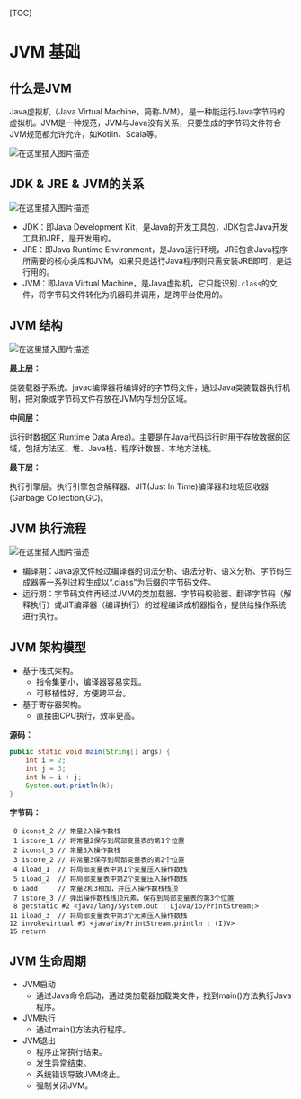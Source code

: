 [TOC]

# JVM 基础

## 什么是JVM

Java虚拟机（Java Virtual Machine，简称JVM），是一种能运行Java字节码的虚拟机。JVM是一种规范，JVM与Java没有关系，只要生成的字节码文件符合JVM规范都允许允许，如Kotlin、Scala等。

![在这里插入图片描述](https://i-blog.csdnimg.cn/direct/ff2ee7f12efc4f8f8040a07d8f96ba82.png)





## JDK & JRE & JVM的关系

![在这里插入图片描述](https://img-blog.csdnimg.cn/b55accf013b0441daa84b4508902dd5e.png?x-oss-process=image/watermark,type_d3F5LXplbmhlaQ,shadow_50,text_Q1NETiBAeGlhbmd4aW9uZ2ZseTkxNQ==,size_13,color_FFFFFF,t_70,g_se,x_16)

- JDK：即Java Development Kit，是Java的开发工具包，JDK包含Java开发工具和JRE，是开发用的。
- JRE：即Java Runtime Environment，是Java运行环境，JRE包含Java程序所需要的核心类库和JVM，如果只是运行Java程序则只需安装JRE即可，是运行用的。
- JVM：即Java Virtual Machine，是Java虚拟机，它只能识别`.class`的文件，将字节码文件转化为机器码并调用，是跨平台使用的。



## JVM 结构

![在这里插入图片描述](https://i-blog.csdnimg.cn/direct/8858ff8addfd416a88b36dd048eb22c3.jpeg)

**最上层：**

类装载器子系统。javac编译器将编译好的字节码文件，通过Java类装载器执行机制，把对象或字节码文件存放在JVM内存划分区域。

**中间层：**

运行时数据区(Runtime Data Area)。主要是在Java代码运行时用于存放数据的区域，包括方法区、堆、Java栈、程序计数器、本地方法栈。

**最下层：**

执行引擎层。执行引擎包含解释器、JIT(Just In Time)编译器和垃圾回收器(Garbage Collection,GC)。



## JVM 执行流程

![在这里插入图片描述](https://i-blog.csdnimg.cn/direct/8f0a37eb7d2d453298865871613ee585.jpeg)



- 编译期：Java源文件经过编译器的词法分析、语法分析、语义分析、字节码生成器等一系列过程生成以“.class”为后缀的字节码文件。
- 运行期：字节码文件再经过JVM的类加载器、字节码校验器、翻译字节码（解释执行）或JIT编译器（编译执行）的过程编译成机器指令，提供给操作系统进行执行。



## JVM 架构模型

- 基于栈式架构。
  - 指令集更小，编译器容易实现。
  - 可移植性好，方便跨平台。
- 基于寄存器架构。
  - 直接由CPU执行，效率更高。

**源码：**

```java
public static void main(String[] args) {
    int i = 2;
    int j = 3;
    int k = i + j;
    System.out.println(k);
}
```

**字节码：**

```
 0 iconst_2 // 常量2入操作数栈
 1 istore_1 // 将常量2保存到局部变量表的第1个位置
 2 iconst_3 // 常量3入操作数栈
 3 istore_2 // 将常量3保存到局部变量表的第2个位置
 4 iload_1  // 将局部变量表中第1个变量压入操作数栈
 5 iload_2  // 将局部变量表中第2个变量压入操作数栈
 6 iadd 	// 常量2和3相加，并压入操作数栈栈顶
 7 istore_3 // 弹出操作数栈栈顶元素，保存到局部变量表的第3个位置
 8 getstatic #2 <java/lang/System.out : Ljava/io/PrintStream;>
11 iload_3  // 将局部变量表中第3个元素压入操作数栈
12 invokevirtual #3 <java/io/PrintStream.println : (I)V>
15 return
```



## JVM 生命周期

- JVM启动
  - 通过Java命令启动，通过类加载器加载类文件，找到main()方法执行Java程序。
- JVM执行
  - 通过main()方法执行程序。
- JVM退出
  - 程序正常执行结束。
  - 发生异常结束。
  - 系统错误导致JVM终止。
  - 强制关闭JVM。

